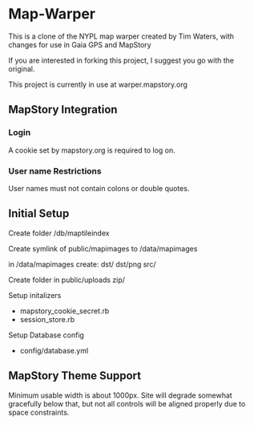 Map-Warper
===============

This is a clone of the NYPL map warper created by Tim Waters, with changes for use in Gaia GPS and MapStory

If you are interested in forking this project, I suggest you go with the original.

This project is currently in use at warper.mapstory.org


## MapStory Integration

### Login
A cookie set by mapstory.org is required to log on.

### User name Restrictions
User names must not contain colons or double quotes.

## Initial Setup

Create folder /db/maptileindex

Create symlink of public/mapimages to /data/mapimages

in /data/mapimages create:
	dst/
	dst/png
	src/

Create folder in public/uploads
	zip/


Setup initalizers

 * mapstory_cookie_secret.rb
 * session_store.rb

Setup Database config

 * config/database.yml


## MapStory Theme Support

Minimum usable width is about 1000px. Site will degrade somewhat gracefully
below that, but not all controls will be aligned properly due to space constraints.